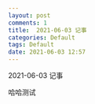 ```yaml
---
layout: post
comments: 1
title:  2021-06-03 记事
categories: Default
tags: Default
date: 2021-06-03 12:57
---
```


 2021-06-03 记事



哈哈测试